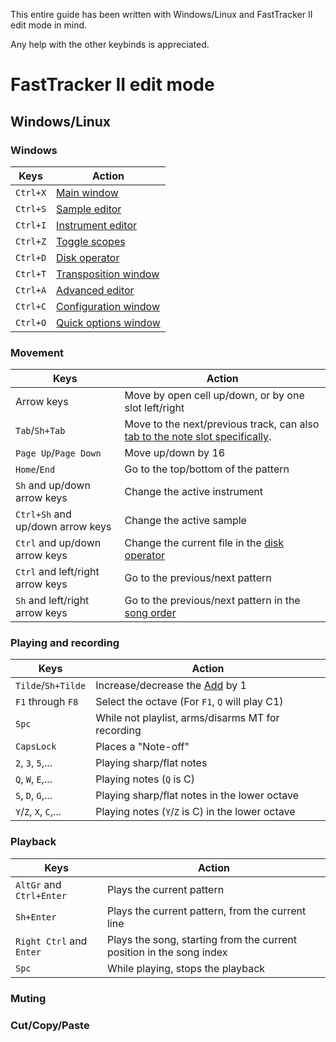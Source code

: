 This entire guide has been written with Windows/Linux and FastTracker II edit mode in mind.

Any help with the other keybinds is appreciated.

# FastTracker II edit mode

## Windows/Linux

### Windows

| Keys | Action |
| -    | -      |
| `Ctrl+X` | [Main window](./ui.md#main-window) |
| `Ctrl+S` | [Sample editor](./ui.md#sample-editor) |
| `Ctrl+I` | [Instrument editor](./ui.md#instrument-editor) |
| `Ctrl+Z` | [Toggle scopes](./ui.md#scopes) |
| `Ctrl+D` | [Disk operator](./ui.md#disk-operations-window) |
| `Ctrl+T` | [Transposition window](./ui.md#transposition-window) |
| `Ctrl+A` | [Advanced editor](./ui.md#advanced-editor) |
| `Ctrl+C` | [Configuration window](./ui.md#configuration-window) |
| `Ctrl+O` | [Quick options window](./ui.md#quick-options-window) |

### Movement

| Keys | Action |
| -    | -      |
| Arrow keys                       | Move by open cell up/down, or by one slot left/right |
| `Tab`/`Sh+Tab`                   | Move to the next/previous track, can also [tab to the note slot specifically](./config.md#tab-to-note). |
| `Page Up`/`Page Down`            | Move up/down by 16 |
| `Home`/`End`                     | Go to the top/bottom of the pattern |
| `Sh` and up/down arrow keys      | Change the active instrument |
| `Ctrl+Sh` and up/down arrow keys | Change the active sample |
| `Ctrl` and up/down arrow keys    | Change the current file in the [disk operator](./ui.md#disk-operations-window) |
| `Ctrl` and left/right arrow keys | Go to the previous/next pattern |
| `Sh` and left/right arrow keys   | Go to the previous/next pattern in the [song order](./xm.md#songs) |

### Playing and recording

| Keys | Action |
| -    | -      |
| `Tilde`/`Sh+Tilde`    | Increase/decrease the [Add](./ui.md#song-and-editing-properties) by 1 |
| `F1` through `F8`     | Select the octave (For `F1`, `Q` will play C1) |
| `Spc`                 | While not playlist, arms/disarms MT for recording |
| `CapsLock`            | Places a "Note-off" |
| `2`, `3`, `5`,...     | Playing sharp/flat notes |
| `Q`, `W`, `E`,...     | Playing notes (`Q` is C) |
| `S`, `D`, `G`,...     | Playing sharp/flat notes in the lower octave |
| `Y`/`Z`, `X`, `C`,... | Playing notes (`Y`/`Z` is C) in the lower octave |

### Playback

| Keys | Action |
| -    | -      |
| `AltGr` and `Ctrl+Enter` | Plays the current pattern |
| `Sh+Enter`               | Plays the current pattern, from the current line |
| `Right Ctrl` and `Enter` | Plays the song, starting from the current position in the song index |
| `Spc`                    | While playing, stops the playback |

### Muting

### Cut/Copy/Paste
